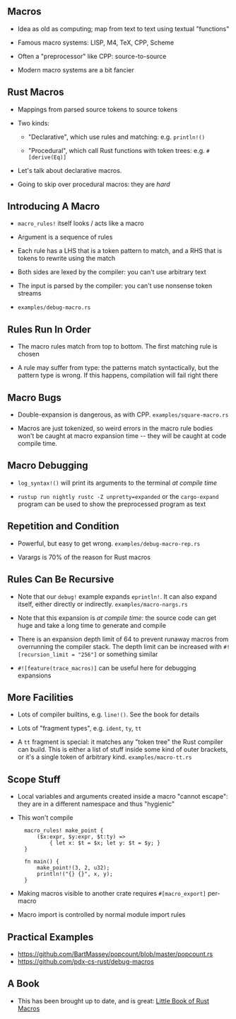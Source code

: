 ## Macros

* Idea as old as computing; map from text to text using
  textual "functions"

* Famous macro systems: LISP, M4, TeX, CPP, Scheme

* Often a "preprocessor" like CPP: source-to-source

* Modern macro systems are a bit fancier

## Rust Macros

* Mappings from parsed source tokens to source tokens

* Two kinds:

  * "Declarative", which use rules and matching:
    e.g. `println!()`

  * "Procedural", which call Rust functions with token
    trees: e.g. `#[derive(Eq)]`

* Let's talk about declarative macros.

* Going to skip over procedural macros: they are *hard*

## Introducing A Macro

* `macro_rules!` itself looks / acts like a macro

* Argument is a sequence of rules

* Each rule has a LHS that is a token pattern to match, and a RHS
  that is tokens to rewrite using the match

* Both sides are lexed by the compiler: you can't use
  arbitrary text

* The input is parsed by the compiler: you can't use
  nonsense token streams

* `examples/debug-macro.rs`

## Rules Run In Order

* The macro rules match from top to bottom. The first
  matching rule is chosen

* A rule may suffer from type: the patterns match
  syntactically, but the pattern type is wrong. If this
  happens, compilation will fail right there

## Macro Bugs

* Double-expansion is dangerous, as with CPP. `examples/square-macro.rs`

* Macros are just tokenized, so weird errors in the macro
  rule bodies won't be caught at macro expansion time --
  they will be caught at code compile
  time.

## Macro Debugging

* `log_syntax!()` will print its arguments to the terminal
  *at compile time*

* `rustup run nightly rustc -Z unpretty=expanded` or the
  `cargo-expand` program can be used to show the
  preprocessed program as text

## Repetition and Condition

* Powerful, but easy to get wrong. `examples/debug-macro-rep.rs`

* Varargs is 70% of the reason for Rust macros

## Rules Can Be Recursive

* Note that our `debug!` example expands `eprintln!`. It can
  also expand itself, either directly or
  indirectly. `examples/macro-nargs.rs`

* Note that this expansion is *at compile time*: the source
  code can get huge and take a long time to generate and
  compile

* There is an expansion depth limit of 64 to prevent runaway
  macros from overrunning the compiler stack. The depth
  limit can be increased with `#![recursion_limit = "256"]`
  or something similar

* `#![feature(trace_macros)]` can be useful here for
  debugging expansions

## More Facilities

* Lots of compiler builtins, e.g. `line!()`. See the book
  for details

* Lots of "fragment types", e.g. `ident`, `ty`, `tt`

* A `tt` fragment is special: it matches any "token tree"
  the Rust compiler can build. This is either a list of
  stuff inside some kind of outer brackets, or it's a single
  token of arbitrary kind. `examples/macro-tt.rs`
  
## Scope Stuff

* Local variables and arguments created inside a macro
  "cannot escape": they are in a different namespace and
  thus "hygienic"
  
* This won't compile

        macro_rules! make_point {
            ($x:expr, $y:expr, $t:ty) =>
                { let x: $t = $x; let y: $t = $y; }
        }

        fn main() {
            make_point!(3, 2, u32);
            println!("{} {}", x, y);
        }

* Making macros visible to another crate requires
  `#[macro_export]` per-macro

* Macro import is controlled by normal module import rules

## Practical Examples

* <https://github.com/BartMassey/popcount/blob/master/popcount.rs>
* <https://github.com/pdx-cs-rust/debug-macros>

## A Book

* This has been brought up to date, and is great: [Little Book of Rust Macros](https://danielkeep.github.io/tlborm/book/index.html)
